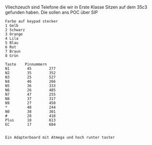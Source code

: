 Vliechzeuch sind Telefone die wir in Erste Klasse Sitzen auf dem 35c3 gefunden haben. Die sollen ans POC über SIP
```
Farbe auf keypad stecker
1 Gelb
2 Schwarz
3 Orange
4 Lila
5 Blau
6 Rot
7 Braun
8 Grün

Taste    Pinnummern
N1        45        277
N2        35        352
N3        25        527
N4        46        266
N5        36        333
N6        26        485
N7        47        255
N8        37        317
N9        27        450
*         48        244
N0        38        301
#         28        418
Plus      18        613
EC        17        684


Ein Adapterboard mit Atmega und hoch runter taster
```
